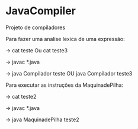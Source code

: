 # JavaCompiler
 Projeto de compiladores
 

Para fazer uma analise lexica de uma expressão:

-> cat teste   Ou cat teste3

-> javac *.java

-> java Compilador teste   OU  java Compilador teste3


Para executar as instruções da MaquinadePilha:

-> cat teste2

-> javac *.java

-> java MaquinadePilha teste2
